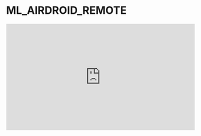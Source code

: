# ML_AIRDROID_REMOTE

<p align="center">
<iframe src="https://www.linkedin.com/embed/feed/update/urn:li:ugcPost:6678377409189953536?compact=1" height="284" width="504" frameborder="0" allowfullscreen="" title="Embedded post"></iframe>
</p>

